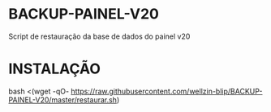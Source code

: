 # BACKUP-PAINEL-V20
Script de restauração da base de dados do painel v20

# INSTALAÇÃO
bash <(wget -qO- https://raw.githubusercontent.com/wellzin-blip/BACKUP-PAINEL-V20/master/restaurar.sh)

